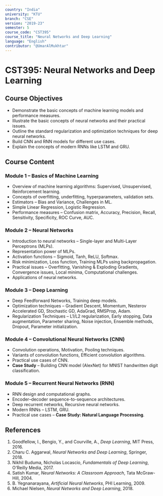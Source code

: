 ```yaml
---
country: "India"
university: "KTU"
branch: "CSE"
version: "2019-23"
semester: 5
course_code: "CST395"
course_title: "Neural Networks and Deep Learning"
language: "English"
contributor: "@UmarAlMukhtar"
---
```


# CST395: Neural Networks and Deep Learning

## Course Objectives
* Demonstrate the basic concepts of machine learning models and performance measures.  
* Illustrate the basic concepts of neural networks and their practical issues.  
* Outline the standard regularization and optimization techniques for deep neural networks.  
* Build CNN and RNN models for different use cases.  
* Explain the concepts of modern RNNs like LSTM and GRU.  

## Course Content

### **Module 1 – Basics of Machine Learning**
* Overview of machine learning algorithms: Supervised, Unsupervised, Reinforcement learning.  
* Concepts of overfitting, underfitting, hyperparameters, validation sets.  
* Estimators – Bias and Variance, Challenges in ML.  
* Simple Linear Regression, Logistic Regression.  
* Performance measures – Confusion matrix, Accuracy, Precision, Recall, Sensitivity, Specificity, ROC Curve, AUC.  

### **Module 2 – Neural Networks**
* Introduction to neural networks – Single-layer and Multi-Layer Perceptrons (MLPs).  
* Representation power of MLPs.  
* Activation functions – Sigmoid, Tanh, ReLU, Softmax.  
* Risk minimization, Loss function, Training MLPs using backpropagation.  
* Practical issues – Overfitting, Vanishing & Exploding Gradients, Convergence issues, Local minima, Computational challenges.  
* Applications of neural networks.  

### **Module 3 – Deep Learning**
* Deep Feedforward Networks, Training deep models.  
* Optimization techniques – Gradient Descent, Momentum, Nesterov Accelerated GD, Stochastic GD, AdaGrad, RMSProp, Adam.  
* Regularization Techniques – L1/L2 regularization, Early stopping, Data augmentation, Parameter sharing, Noise injection, Ensemble methods, Dropout, Parameter initialization.  

### **Module 4 – Convolutional Neural Networks (CNN)**
* Convolution operations, Motivation, Pooling techniques.  
* Variants of convolution functions, Efficient convolution algorithms.  
* Practical use cases of CNN.  
* **Case Study** – Building CNN model (AlexNet) for MNIST handwritten digit classification.  

### **Module 5 – Recurrent Neural Networks (RNN)**
* RNN design and computational graphs.  
* Encoder–decoder sequence-to-sequence architectures.  
* Deep recurrent networks, Recursive neural networks.  
* Modern RNNs – LSTM, GRU.  
* Practical use cases – **Case Study: Natural Language Processing**.  

## **References**
1. Goodfellow, I., Bengio, Y., and Courville, A., *Deep Learning*, MIT Press, 2016.  
2. Charu C. Aggarwal, *Neural Networks and Deep Learning*, Springer, 2018.  
3. Nikhil Buduma, Nicholas Locascio, *Fundamentals of Deep Learning*, O'Reilly Media, 2017.  
4. Satish Kumar, *Neural Networks: A Classroom Approach*, Tata McGraw-Hill, 2004.  
5. B. Yegnanarayana, *Artificial Neural Networks*, PHI Learning, 2009.  
6. Michael Nielsen, *Neural Networks and Deep Learning*, 2018.  

